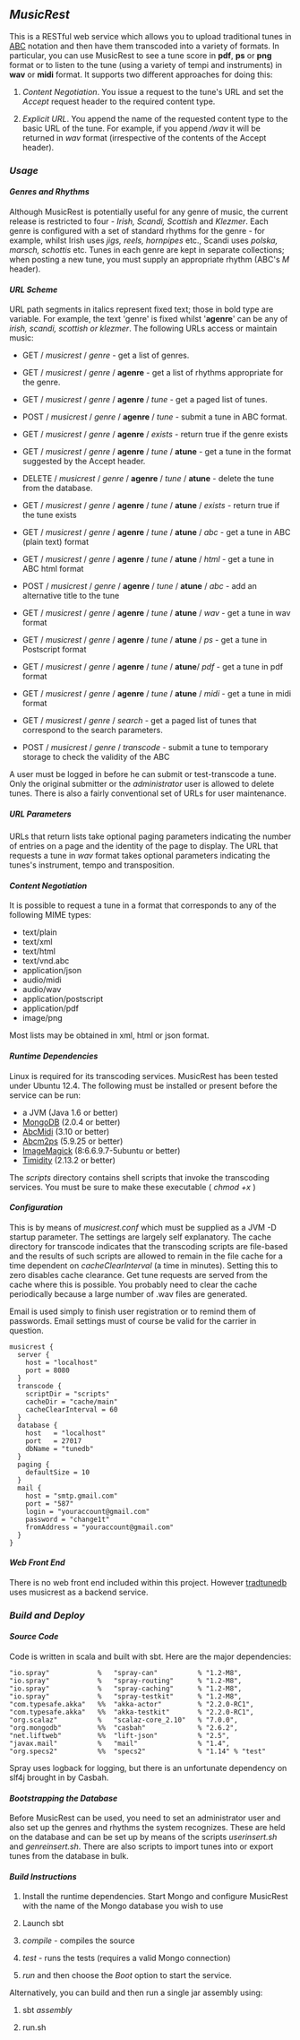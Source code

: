 ## _MusicRest_ 

This is a RESTful web service which allows you to upload traditional tunes in [ABC](http://abcnotation.com/) notation and then have them transcoded into a variety of formats.  In particular, you can use MusicRest to see a tune score in **pdf**, **ps** or **png** format or to listen to the tune (using a variety of tempi and instruments) in **wav** or **midi** format. It supports two different approaches for doing this:  

1. _Content Negotiation_.  You issue a request to the tune's URL and set the *Accept* request header to the required content type.

2. _Explicit URL_.  You append the name of the requested content type to the basic URL of the tune. For example, if you append */wav* it will be returned in *wav* format (irrespective of the contents of the Accept header).

### _Usage_

#### _Genres and Rhythms_

Although MusicRest is potentially useful for any genre of music, the current release is restricted to four - _Irish, Scandi, Scottish_ and _Klezmer_.  Each genre is configured with a set of standard rhythms for the genre - for example, whilst Irish uses _jigs, reels, hornpipes_ etc., Scandi uses _polska, marsch, schottis_ etc.  Tunes in each genre are kept in separate collections; when posting a new tune, you must supply an appropriate rhythm (ABC's  _M_ header).

#### _URL Scheme_

URL path segments in italics represent fixed text; those in bold type are variable.  For example, the text 'genre' is fixed whilst '**agenre**' can be any of _irish, scandi, scottish or klezmer_. The following URLs access or maintain music:

*  GET / _musicrest_ / _genre_ - get a list of genres.

*  GET / _musicrest_ / _genre_ / **agenre** - get a list of rhythms appropriate for the genre.

*  GET / _musicrest_ / _genre_ / **agenre** / _tune_ - get a paged list of tunes.

*  POST / _musicrest_ / _genre_ / **agenre** / _tune_ - submit a tune in ABC format.

*  GET / _musicrest_ / _genre_ / **agenre** / _exists_ - return true if the genre exists

*  GET / _musicrest_ / _genre_ / **agenre** / _tune_ / **atune** - get a tune in the format suggested by the Accept header.

*  DELETE / _musicrest_ / _genre_  / **agenre** / _tune_ / **atune** - delete the tune from the database.

*  GET / _musicrest_ / _genre_ / **agenre** / _tune_ / **atune** / _exists_ - return true if the tune exists
 
*  GET / _musicrest_ / _genre_ / **agenre** / _tune_ / **atune** / _abc_ - get a tune in ABC (plain text) format

*  GET / _musicrest_ / _genre_ / **agenre** / _tune_ / **atune** / _html_ - get a tune in ABC html format

*  POST / _musicrest_ / _genre_ / **agenre** / _tune_ / **atune** / _abc_ - add an alternative title to the tune

*  GET / _musicrest_ / _genre_ / **agenre** / _tune_ / **atune** / _wav_ - get a tune in wav format

*  GET / _musicrest_ / _genre_ / **agenre** / _tune_ / **atune** / _ps_ - get a tune in Postscript format

*  GET / _musicrest_ / _genre_ / **agenre** / _tune_ / **atune**/ _pdf_ - get a tune in pdf format

*  GET / _musicrest_ / _genre_ / **agenre** / _tune_ / **atune** / _midi_ - get a tune in midi format

*  GET / _musicrest_ / _genre_ / _search_ - get a paged list of tunes that correspond to the search parameters.

*  POST / _musicrest_ / _genre_ / _transcode_ - submit a tune to temporary storage to check the validity of the ABC

A user must be logged in before he can submit or test-transcode a tune.  Only the original submitter or the *administrator* user is allowed to delete tunes. There is also a fairly conventional set of URLs for user maintenance.

##### URL Parameters

URLs that return lists take optional paging parameters indicating the number of entries on a page and the identity of the page to display. The URL that requests a tune in _wav_ format takes optional parameters indicating the tunes's instrument, tempo and transposition.

#### _Content Negotiation_

It is possible to request a tune in a format that corresponds to any of the following MIME types:

* text/plain
* text/xml
* text/html
* text/vnd.abc
* application/json
* audio/midi
* audio/wav
* application/postscript
* application/pdf
* image/png

Most lists may be obtained in xml, html or json format.

#### _Runtime Dependencies_

Linux is required for its transcoding services. MusicRest has been tested under Ubuntu 12.4. The following must be installed or present before the service can be run:

* a JVM (Java 1.6 or better)
* [MongoDB](http://www.mongodb.org/)  (2.0.4 or better)
* [AbcMidi](http://abc.sourceforge.net/abcMIDI/) (3.10 or better)
* [Abcm2ps](http://abcplus.sourceforge.net/#abcm2ps) (5.9.25 or better)
* [ImageMagick](http://www.imagemagick.org/script/index.php) (8:6.6.9.7-5ubuntu or better)
* [Timidity](https://wiki.archlinux.org/index.php/Timidity)  (2.13.2 or better)

The _scripts_ directory contains shell scripts that invoke the transcoding services.  You must be sure to make these executable  ( _chmod +x_ ) 

#### _Configuration_

This is by means of _musicrest.conf_ which must be supplied as a JVM -D startup parameter. The settings are largely self explanatory.  The cache directory for transcode indicates that the transcoding scripts are file-based and the results of such scripts are allowed to remain in the file cache for a time dependent on _cacheClearInterval_ (a time in minutes). Setting this to zero disables cache clearance. Get tune requests are served from the cache where this is possible. You probably need to clear the cache periodically because a large number of .wav files are generated.

Email is used simply to finish user registration or to remind them of passwords.  Email settings must of course be valid for the carrier in question.

    musicrest {
      server {
        host = "localhost"
        port = 8080
      }
      transcode {
        scriptDir = "scripts"
        cacheDir = "cache/main"
        cacheClearInterval = 60
      }
      database {
        host   = "localhost"
        port   = 27017
        dbName = "tunedb"
      }
      paging {
        defaultSize = 10
      }
      mail {
        host = "smtp.gmail.com"
        port = "587"
        login = "youraccount@gmail.com"
        password = "change1t"
        fromAddress = "youraccount@gmail.com"
      }
    }

#### _Web Front End_

There is no web front end included within this project.  However [tradtunedb](http://tradtunedb.org.uk/) uses musicrest as a backend service.

### _Build and Deploy_

#### _Source Code_

Code is written in scala and built with sbt.  Here are the major dependencies:
    
    "io.spray"            %   "spray-can"          % "1.2-M8",
    "io.spray"            %   "spray-routing"      % "1.2-M8",
    "io.spray"            %   "spray-caching"      % "1.2-M8",
    "io.spray"            %   "spray-testkit"      % "1.2-M8",
    "com.typesafe.akka"   %%  "akka-actor"         % "2.2.0-RC1",
    "com.typesafe.akka"   %%  "akka-testkit"       % "2.2.0-RC1",
    "org.scalaz"          %   "scalaz-core_2.10"   % "7.0.0",
    "org.mongodb"         %%  "casbah"             % "2.6.2",
    "net.liftweb"         %%  "lift-json"          % "2.5",
    "javax.mail"          %   "mail"               % "1.4",
    "org.specs2"          %%  "specs2"             % "1.14" % "test"

Spray uses logback for logging, but there is an unfortunate dependency on slf4j brought in by Casbah.

#### _Bootstrapping the Database_

Before MusicRest can be used, you need to set an administrator user and also set up the genres and rhythms the system recognizes.  These are held on the database and can be set up by means of the scripts _userinsert.sh_ and _genreinsert.sh_. There are also scripts to import tunes into or export tunes from the database in bulk.

#### _Build Instructions_

1. Install the runtime dependencies.  Start Mongo and configure MusicRest with the name of the Mongo database you wish to use

2. Launch sbt

3. _compile_ - compiles the source

4. _test_ - runs the tests (requires a valid Mongo connection)

5. _run_ and then choose the _Boot_ option to start the service.

Alternatively, you can build and then run a single jar assembly using:

1. sbt _assembly_

2. run.sh
